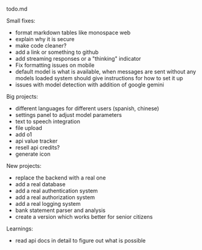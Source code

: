 todo.md

Small fixes:
- format markdown tables like monospace web
- explain why it is secure
- make code cleaner?
- add a link or something to github
- add streaming responses or a "thinking" indicator
- Fix formatting issues on mobile
- default model is what is available, when messages are sent without any models loaded system should give instructions for how to set it up
- issues with model detection with addition of google gemini

Big projects:
- different languages for different users (spanish, chinese)
- settings panel to adjust model parameters
- text to speech integration
- file upload
- add o1
- api value tracker
- resell api credits?
- generate icon

New projects:
- replace the backend with a real one
- add a real database
- add a real authentication system
- add a real authorization system
- add a real logging system
- bank statement parser and analysis
- create a version which works better for senior citizens


Learnings:
- read api docs in detail to figure out what is possible

